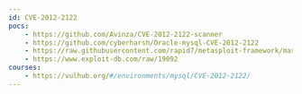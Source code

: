 ```yaml
---
id: CVE-2012-2122
pocs:
    - https://github.com/Avinza/CVE-2012-2122-scanner
    - https://github.com/cyberharsh/Oracle-mysql-CVE-2012-2122
    - https://raw.githubusercontent.com/rapid7/metasploit-framework/master/modules/auxiliary/scanner/mysql/mysql_authbypass_hashdump.rb
    - https://www.exploit-db.com/raw/19092
courses:
    - https://vulhub.org/#/environments/mysql/CVE-2012-2122/
---
```

